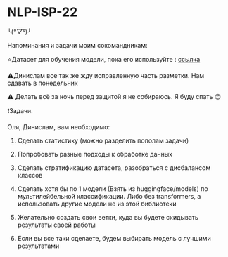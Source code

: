 # NLP-ISP-22

╰(*°▽°*)╯




Напоминания и задачи моим сокомандникам:

⭐Датасет для обучения модели, пока его используйте : [ссылка](https://github.com/lestanya/NLP-ISP-22/blob/%D0%9B%D0%B5%D1%81%D0%BD%D0%B8%D1%86%D0%BA%D0%B0%D1%8F/%D1%81%D0%B0%D0%BC%D0%B0%D1%8F%20%D0%BE%D0%B1%D1%89%D0%B0%D1%8F%20%D0%BF%D0%BE%D1%81%D1%82%D0%BE%D0%B1%D1%80%D0%B0%D0%B1%D0%BE%D1%82%D0%BA%D0%B0.csv)


⚠️Динислам все так же жду исправленную часть разметки. Нам сдавать в понедельник


⚠️ Делать всё за ночь перед защитой я не собираюсь. Я буду спать 😊


❗Задачи.


Оля, Динислам, вам необходимо:

1. Сделать статистику (можно разделить пополам задачи)
   
3. Попробовать разные подходы к обработке данных
   
5. Сделать стратификацию датасета, разобраться с дисбалансом классов
   
7. Сделать хотя бы по 1 модели (Взять из huggingface/models) по мультилейбельной классификации. Либо без transformers, а использовать другие модели не из этой библиотеки
   
9. Желательно создать свои ветки, куда вы будете скидывать результаты своей работы
    
11. Если вы все таки сделаете, будем выбирать модель с лучшими результатами


   
